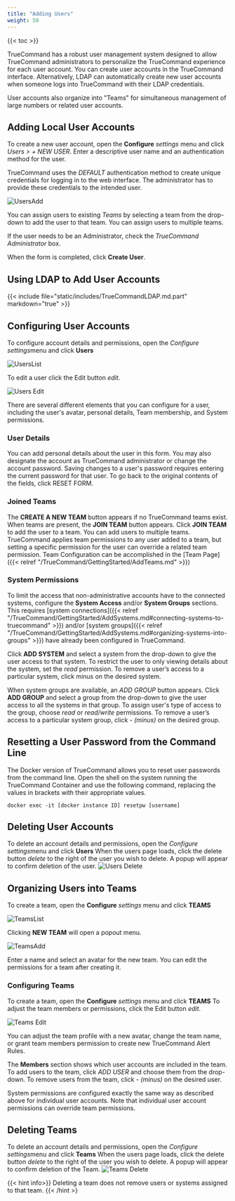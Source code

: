 ```yaml
---
title: "Adding Users"
weight: 50
---
```


{{< toc >}}

TrueCommand has a robust user management system designed to allow TrueCommand administrators to personalize the TrueCommand experience for each user account.
You can create user accounts in the TrueCommand interface. Alternatively, LDAP can automatically create new user accounts when someone logs into TrueCommand with their LDAP credentials.

User accounts also organize into "Teams" for simultaneous management of large numbers or related user accounts.

## Adding Local User Accounts

To create a new user account, open the **Configure** <i class="material-icons" aria-hidden="true" title="Settings">settings</i> menu and click *Users > + NEW USER*.
Enter a descriptive user name and an authentication method for the user.

TrueCommand uses the *DEFAULT* authentication method to create unique credentials for logging in to the web interface.
The administrator has to provide these credentials to the intended user.

![UsersAdd](/images/TrueCommand/2.0/UsersAddUser.png "Adding a new user")

You can assign users to existing *Teams* by selecting a team from the drop-down to add the user to that team.
You can assign users to multiple teams.

If the user needs to be an Administrator, check the *TrueCommand Administrator* box.

When the form is completed, click **Create User**.


## Using LDAP to Add User Accounts

{{< include file="static/includes/TrueCommandLDAP.md.part" markdown="true" >}}


## Configuring User Accounts

To configure account details and permissions, open the *Configure* <i class="material-icons" aria-hidden="true" title="Settings">settings</i>menu and click **Users**

![UsersList](/images/TrueCommand/1.3/UsersList.png "List of Users")

To edit a user click the Edit button <i class="material-icons" aria-hidden="true" title="Configure">edit</i>.

![Users Edit](/images/TrueCommand/1.3/UsersEdit.png "Users Edit")

There are several different elements that you can configure for a user, including the user's avatar, personal details, Team membership, and System permissions.

### User Details

You can add personal details about the user in this form. You may also designate the account as TrueCommand administrator or change the account password.
Saving changes to a user's password requires entering the current password for that user.
To go back to the original contents of the fields, click RESET FORM.

### Joined Teams

The **CREATE A NEW TEAM** button appears if no TrueCommand teams exist.
When teams are present, the **JOIN TEAM** button appears.
Click **JOIN TEAM** to add the user to a team.
You can add users to multiple teams.
TrueCommand applies team permissions to any user added to a team, but setting a specific permission for the user can override a related team permission.
Team Configuration can be accomplished in the [Team Page]({{< relref "/TrueCommand/GettingStarted/AddTeams.md" >}})

### System Permissions

To limit the access that non-administrative accounts have to the connected systems, configure the **System Access** and/or **System Groups** sections.
This requires [system connections]({{< relref "/TrueCommand/GettingStarted/AddSystems.md#connecting-systems-to-truecommand" >}}) and/or [system groups]({{< relref "/TrueCommand/GettingStarted/AddSystems.md#organizing-systems-into-groups" >}}) have already been configured in TrueCommand.

Click **ADD SYSTEM** and select a system from the drop-down to give the user access to that system.
To restrict the user to only viewing details about the system, set the *read* permission.
To remove a user’s access to a particular system, click minus on the desired system.

When system groups are available, an *ADD GROUP* button appears.
Click **ADD GROUP** and select a group from the drop-down to give the user access to all the systems in that group.
To assign user's type of access to the group, choose *read* or *read/write* permissions.
To remove a user’s access to a particular system group, click *- (minus)* on the desired group.



## Resetting a User Password from the Command Line

The Docker version of TrueCommand allows you to reset user passwords from the command line.
Open the shell on the system running the TrueCommand Container and use the following command, replacing the values in brackets with their appropriate values. 

```
docker exec -it [docker instance ID] resetpw [username]
```

## Deleting User Accounts

To delete an account details and permissions, open the *Configure* <i class="material-icons" aria-hidden="true" title="Settings">settings</i>menu and click **Users**
When the users page loads, click the delete button <i class="material-icons" aria-hidden="true" title="Delete">delete</i> to the right of the user you wish to delete.
A popup will appear to confirm deletion of the user.
![Users Delete](/images/TrueCommand/1.3/UsersDeleteUser.png "Users Delete")

## Organizing Users into Teams

To create a team, open the **Configure** <i class="material-icons" aria-hidden="true" title="Settings">settings</i> menu and click **TEAMS**

![TeamsList](/images/TrueCommand/1.3/TeamsList.png "Teams List")

Clicking **NEW TEAM** will open a popout menu.

![TeamsAdd](/images/TrueCommand/1.3/TeamsNewTeam.png "Teams: Add")

Enter a name and select an avatar for the new team.
You can edit the permissions for a team after creating it.

### Configuring Teams

To create a team, open the **Configure** <i class="material-icons" aria-hidden="true" title="Settings">settings</i> menu and click **TEAMS**
To adjust the team members or permissions, click the Edit button <i class="material-icons" aria-hidden="true" title="Configure">edit</i>.

![Teams Edit](/images/TrueCommand/1.3/TeamsEdit.png "Teams Edit")

You can adjust the team profile with a new avatar, change the team name, or grant team members permission to create new TrueCommand Alert Rules.

The **Members** section shows which user accounts are included in the team.
To add users to the team, click *ADD USER* and choose them from the drop-down.
To remove users from the team, click *- (minus)* on the desired user.

System permissions are configured exactly the same way as described above for individual user accounts.
Note that individual user account permissions can override team permissions.

## Deleting Teams

To delete an account details and permissions, open the *Configure* <i class="material-icons" aria-hidden="true" title="Settings">settings</i>menu and click **Teams**
When the users page loads, click the delete button <i class="material-icons" aria-hidden="true" title="Delete">delete</i> to the right of the user you wish to delete.
A popup will appear to confirm deletion of the Team.
![Teams Delete](/images/TrueCommand/1.3/TeamsDeleteTeam.png "Teams Delete")

{{< hint info>}}
Deleting a team does not remove users or systems assigned to that team.
{{< /hint >}